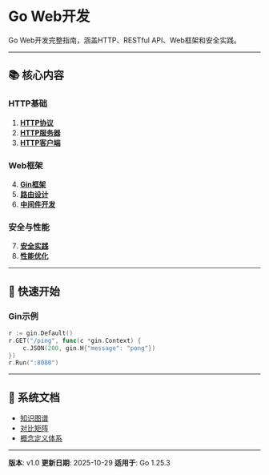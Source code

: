 # Go Web开发

Go Web开发完整指南，涵盖HTTP、RESTful API、Web框架和安全实践。

---

## 📚 核心内容

### HTTP基础
1. **[HTTP协议](./01-HTTP协议.md)**
2. **[HTTP服务器](./03-HTTP服务器.md)**
3. **[HTTP客户端](./04-HTTP客户端.md)**

### Web框架
4. **[Gin框架](./05-Gin框架.md)**
5. **[路由设计](./08-路由设计.md)**
6. **[中间件开发](./10-中间件开发.md)**

### 安全与性能
7. **[安全实践](./14-安全实践.md)**
8. **[性能优化](./15-性能优化.md)**

---

## 🚀 快速开始

### Gin示例
```go
r := gin.Default()
r.GET("/ping", func(c *gin.Context) {
    c.JSON(200, gin.H{"message": "pong"})
})
r.Run(":8080")
```

---

## 📖 系统文档

- [知识图谱](./00-知识图谱.md)
- [对比矩阵](./00-对比矩阵.md)
- [概念定义体系](./00-概念定义体系.md)

---

**版本**: v1.0
**更新日期**: 2025-10-29
**适用于**: Go 1.25.3
